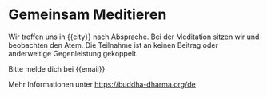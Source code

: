 # Gemeinsam Meditieren

Wir treffen uns in {{city}} nach Absprache.
Bei der Meditation sitzen wir und beobachten
den Atem. Die Teilnahme ist an keinen Beitrag
oder anderweitige Gegenleistung gekoppelt.

Bitte melde dich bei 
{{email}}

Mehr Informationen unter 
https://buddha-dharma.org/de
